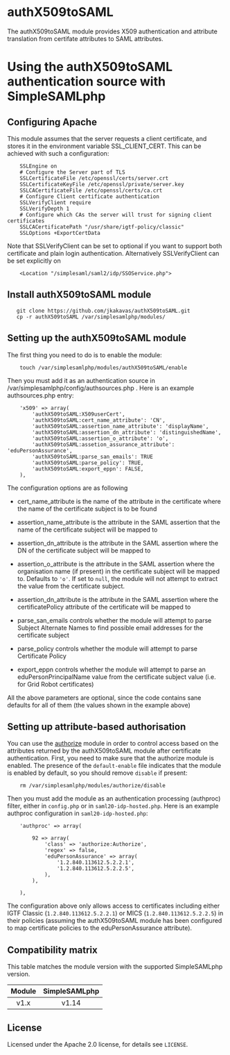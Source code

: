 authX509toSAML
==============

The authX509toSAML module provides X509 authentication and attribute translation from certifate
attributes to SAML attributes.

Using the authX509toSAML authentication source with SimpleSAMLphp
==================================================================



Configuring Apache
------------------

This module assumes that the server requests a client certificate, and
stores it in the environment variable SSL_CLIENT_CERT. This can be achieved
with such a configuration:

```
    SSLEngine on
    # Configure the Server part of TLS
    SSLCertificateFile /etc/openssl/certs/server.crt
    SSLCertificateKeyFile /etc/openssl/private/server.key
    SSLCACertificateFile /etc/openssl/certs/ca.crt
    # Configure Client certificate authentication
    SSLVerifyClient require
    SSLVerifyDepth 1
    # Configure which CAs the server will trust for signing client certificates
    SSLCACertificatePath "/usr/share/igtf-policy/classic"
    SSLOptions +ExportCertData
```

Note that SSLVerifyClient can be set to optional if you want to support
both certificate and plain login authentication. Alternatively SSLVerifyClient can be
set explicitly on 
```
    <Location "/simplesaml/saml2/idp/SSOService.php">
```

Install authX509toSAML module
---------------------------------
```
   git clone https://github.com/jkakavas/authX509toSAML.git
   cp -r authX509toSAML /var/simplesamlphp/modules/
```

Setting up the authX509toSAML module
--------------------------------------

The first thing you need to do is to enable the module:
```
    touch /var/simplesamlphp/modules/authX509toSAML/enable
```
Then you must add it as an authentication source in /var/simplesamlphp/config/authsources.php . Here is an
example authsources.php entry:

```
    'x509' => array(
        'authX509toSAML:X509userCert',
        'authX509toSAML:cert_name_attribute': 'CN',
        'authX509toSAML:assertion_name_attribute': 'displayName',
        'authX509toSAML:assertion_dn_attribute': 'distinguishedName',
        'authX509toSAML:assertion_o_attribute': 'o',
        'authX509toSAML:assetion_assurance_attribute': 'eduPersonAssurance',
        'authX509toSAML:parse_san_emails': TRUE
        'authX509toSAML:parse_policy': TRUE,
        'authX509toSAML:export_eppn': FALSE,
    ),
```
The configuration options are as following

* cert_name_attribute            is the name of the attribute in the certificate 
                                 where the name of the certificate subject is to be found
* assertion_name_attribute       is the attribute in the SAML assertion that the name
                                 of the certificate subject will be mapped to
* assertion_dn_attribute         is the attribute in the SAML assertion where the DN of the
                                 certificate subject will be mapped to

* assertion_o_attribute          is the attribute in the SAML assertion where the organisation name (if present) 
                                 in the certificate subject will be mapped to. Defaults to `'o'`. If set to `null`, the module will not attempt to extract the value from the certificate subject.

* assertion_dn_attribute         is the attribute in the SAML assertion where the certificatePolicy 
                                 attribute of the certificate will be mapped to

* parse_san_emails               controls whether the module will attempt to parse Subject Alternate
                                 Names to find possible email addresses for the certificate subject
* parse_policy                   controls whether the module will attempt to parse Certificate Policy
* export_eppn                    controls whether the module will attempt to parse an eduPersonPrincipalName
                                 value from the certificate subject value (i.e. for Grid Robot certificates)

All the above parameters are optional, since the code contains sane defaults for all of them (the values shown in the example above)

Setting up attribute-based authorisation
----------------------------------------

You can use the [authorize](https://simplesamlphp.org/docs/stable/authorize:authorize)
module in order to control access based on the attributes returned by the
authX509toSAML module after certificate authentication.
First, you need to make sure that the authorize module is enabled.
The presence of the `default-enable` file indicates that the module is 
enabled by default, so you should remove `disable` if present:
```
    rm /var/simplesamlphp/modules/authorize/disable
```
Then you must add the module as an authentication processing (authproc) filter,
either in `config.php` or in `saml20-idp-hosted.php`. Here is an 
example authproc configuration in `saml20-idp-hosted.php`:

```
    'authproc' => array(

        92 => array(
            'class' => 'authorize:Authorize',
            'regex' => false,
            'eduPersonAssurance' => array(
                '1.2.840.113612.5.2.2.1',
                '1.2.840.113612.5.2.2.5',
            ),
        ),

    ),
```

The configuration above only allows access to certificates including either
IGTF Classic (`1.2.840.113612.5.2.2.1`) or MICS (`1.2.840.113612.5.2.2.5`) in
their policies (assuming the authX509toSAML module has been configured to map
certificate policies to the eduPersonAssurance attribute).

## Compatibility matrix

This table matches the module version with the supported SimpleSAMLphp version.

| Module   |  SimpleSAMLphp |
|:--------:|:--------------:|
| v1.x     | v1.14          |

## License
Licensed under the Apache 2.0 license, for details see `LICENSE`.
